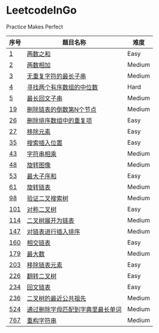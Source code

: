 # LeetcodeInGo
Practice Makes Perfect

|序号|题目名称|难度| 
|---| ----- | -------- |  
|[1](https://leetcode-cn.com/problems/two-sum/)|[两数之和](./problem/1.go)|Easy| 
|[2](https://leetcode-cn.com/problems/add-two-numbers/)|[两数相加](./problem/2.go)|Medium| 
|[3](https://leetcode-cn.com/problems/longest-substring-without-repeating-characters/)|[无重复字符的最长子串](./problem/3.go)|Medium| 
|[4](https://leetcode-cn.com/problems/median-of-two-sorted-arrays/)|[寻找两个有序数组的中位数](./problem/4.go)|Hard|  
|[5](https://leetcode-cn.com/problems/longest-palindromic-substring/)|[最长回文子串](./problem/5.go)|Medium|  
|[19](https://leetcode-cn.com/problems/remove-nth-node-from-end-of-list/)|[删除链表的倒数第N个节点](./problem/19.go)|Medium|  
|[26](https://leetcode-cn.com/problems/remove-duplicates-from-sorted-array/)|[删除排序数组中的重复项](./problem/26.go)|Easy|  
|[27](https://leetcode.com/problems/remove-element/)|[移除元素](./problem/27.go)|Easy|  
|[35](https://leetcode.com/problems/search-insert-position/)|[搜索插入位置](./problem/35.go)|Easy|  
|[43](https://leetcode.com/problems/multiply-strings/)|[字符串相乘](./problem/43.go)|Medium|  
|[48](https://leetcode.com/problems/rotate-image/)|[旋转图像](./problem/48.go)|Medium|  
|[53](https://leetcode.com/problems/multiply-strings/)|[最大子序和](./problem/53.go)|Easy|  
|[61](https://leetcode.com/problems/rotate-list/)|[旋转链表](./problem/61.go)|Medium|  
|[98](https://leetcode.com/problems/validate-binary-search-tree/)|[验证二叉搜索树](./problem/98.go)|Medium|  
|[101](https://leetcode.com/problems/symmetric-tree/)|[对称二叉树](./problem/101.go)|Easy|  
|[114](https://leetcode.com/problems/flatten-binary-tree-to-linked-list/)|[二叉树展开为链表](./problem/114.go)|Medium|  
|[147](https://leetcode.com/problems/insertion-sort-list/)|[对链表进行插入排序](./problem/147.go)|Medium|  
|[160](https://leetcode.com/problems/intersection-of-two-linked-lists/)|[相交链表](./problem/160.go)|Easy|  
|[179](https://leetcode.com/problems/largest-number/)|[最大数](/problem/179.go)|Medium|  
|[203](https://leetcode.com/problems/remove-linked-list-elements/)|[移除链表元素](./problem/203.go)|Easy|  
|[226](https://leetcode.com/problems/invert-binary-tree/)|[翻转二叉树](./problem/226.go)|Easy|  
|[234](https://leetcode.com/problems/palindrome-linked-list/)|[回文链表](./problem/234.go)|Easy|  
|[236](https://leetcode.com/problems/lowest-common-ancestor-of-a-binary-tree/)|[二叉树的最近公共祖先](./problem/236.go)|Medium|  
|[524](https://leetcode.com/problems/longest-word-in-dictionary-through-deleting/)|[通过删除字母匹配到字典里最长单词](./problem/524.go)|Medium|  
|[767](https://leetcode.com/problems/reorganize-string/)|[重构字符串](./problem/767.go)|Medium|  


